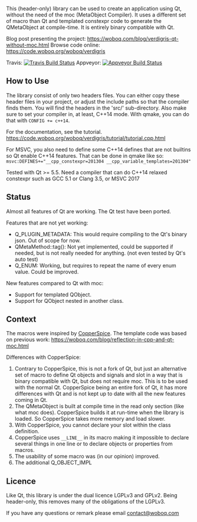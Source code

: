 This (header-only) library can be used to create an application using Qt, without the need of the
moc (MetaObject Compiler). It uses a different set of macro than Qt and templated constexpr code to
generate the QMetaObject at compile-time. It is entirely binary compatible with Qt.

Blog post presenting the project: https://woboq.com/blog/verdigris-qt-without-moc.html
Browse code online: https://code.woboq.org/woboq/verdigris

Travis: [![Travis Build Status](https://travis-ci.org/woboq/verdigris.svg?branch=master)](https://travis-ci.org/woboq/verdigris)
Appveyor: 
[![Appveyor Build Status](https://ci.appveyor.com/api/projects/status/povubj5thvlsu6sy/branch/master?svg=true)](https://ci.appveyor.com/project/ogoffart/verdigris)


## How to Use

The library consist of only two headers files. You can either copy these header files in your
project, or adjust the include paths so that the compiler finds them.
You will find the headers in the 'src/' sub-directory.
Also make sure to set your compiler in, at least, C++14 mode. With qmake, you can do that with
`CONFIG += c++14`.

For the documentation, see the tutorial.
https://code.woboq.org/woboq/verdigris/tutorial/tutorial.cpp.html

For MSVC, you also need to define some C++14 defines that are not builtins so Qt enable C++14 features.
That can be done in qmake like so: `msvc:DEFINES+="__cpp_constexpr=201304 __cpp_variable_templates=201304"`

Tested with Qt >= 5.5.
Need a compiler that can do C++14 relaxed constexpr such as GCC 5.1 or Clang 3.5, or MSVC 2017


## Status

Almost all features of Qt are working. The Qt test have been ported.

Features that are not yet working:
 - Q_PLUGIN_METADATA: This would require compiling to the Qt's binary json. Out of scope for now.
 - QMetaMethod::tag(): Not yet implemented, could be supported if needed, but is not really needed
                       for anything. (not even tested by Qt's auto test)
 - Q_ENUM: Working, but requires to repeat the name of every enum value. Could be improved.

New features compared to Qt with moc:
 - Support for templated QObject.
 - Support for QObject nested in another class.


## Context

The macros were inspired by [CopperSpice](http://www.copperspice.com/).
The template code was based on previous work:
https://woboq.com/blog/reflection-in-cpp-and-qt-moc.html

Differences with CopperSpice:

1. Contrary to CopperSpice, this is not a fork of Qt, but just an alternative set of macro to define
   Qt objects and signals and slot in a way that is binary compatible with Qt, but does not require
   moc. This is to be used with the normal Qt. CopperSpice being an entire fork of Qt, it has more
   differences with Qt and is not kept up to date with all the new features coming in Qt.
2. The QMetaObject is built at compile time in the read only section (like what moc does).
   CopperSpice builds it at run-time when the library is loaded. So CopperSpice takes more memory
   and load slower.
3. With CopperSpice, you cannot declare your slot within the class definition.
4. CopperSpice uses `__LINE__` in its macro making it impossible to declare several things in one line
   or to declare objects or properties from macros.
5. The usability of some macro was (in our opinion) improved.
6. The additional Q_OBJECT_IMPL


## Licence

Like Qt, this library is under the dual licence LGPLv3 and GPLv2.
Being header-only, this removes many of the obligations of the LGPLv3.

If you have any questions or remark please email  contact@woboq.com

